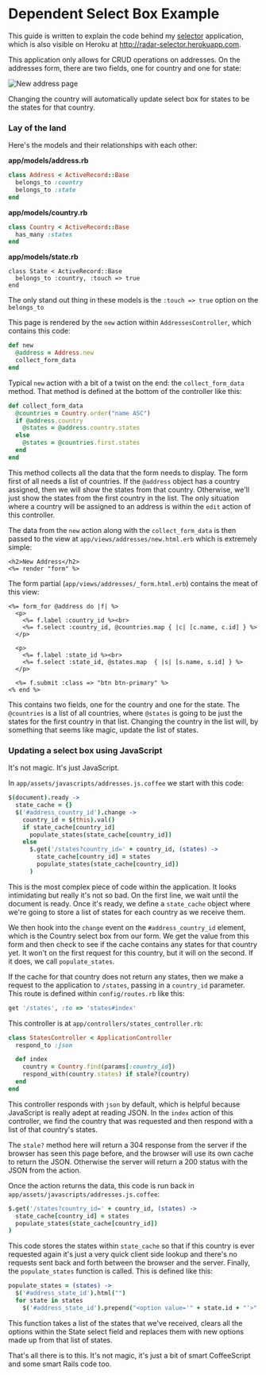 # Dependent Select Box Example

This guide is written to explain the code behind my [selector](https://github.com/radar/selector) application, which is also visible on Heroku at http://radar-selector.herokuapp.com.

This application only allows for CRUD operations on addresses. On the addresses form, there are two fields, one for country and one for state:

![New address page](/selector/new-address.png)

Changing the country will automatically update select box for states to be the states for that country.

### Lay of the land

Here's the models and their relationships with each other:

**app/models/address.rb**

```ruby
class Address < ActiveRecord::Base
  belongs_to :country
  belongs_to :state 
end
```
**app/models/country.rb**

```ruby
class Country < ActiveRecord::Base
  has_many :states
end
```

**app/models/state.rb**

```
class State < ActiveRecord::Base
  belongs_to :country, :touch => true
end
```

The only stand out thing in these models is the `:touch => true` option on the `belongs_to` 

This page is rendered by the `new` action within `AddressesController`, which contains this code:

```ruby
def new
  @address = Address.new
  collect_form_data
end
```

Typical `new` action with a bit of a twist on the end: the `collect_form_data` method. That method is defined at the bottom of the controller like this:

```ruby
def collect_form_data
  @countries = Country.order("name ASC")
  if @address.country
    @states = @address.country.states
  else
    @states = @countries.first.states
  end
end
```

This method collects all the data that the form needs to display. The form first of all needs a list of countries. If the `@address` object has a country assigned, then we will show the states from that country. Otherwise, we'll just show the states from the first country in the list. The only situation where a country will be assigned to an address is within the `edit` action of this controller.

The data from the `new` action along with the `collect_form_data` is then passed to the view at `app/views/addresses/new.html.erb` which is extremely simple:

```erb
<h2>New Address</h2>
<%= render "form" %>
```

The form partial (`app/views/addresses/_form.html.erb`) contains the meat of this view:

```erb
<%= form_for @address do |f| %>
  <p>
    <%= f.label :country_id %><br>
    <%= f.select :country_id, @countries.map { |c| [c.name, c.id] } %>
  </p>

  <p> 
    <%= f.label :state_id %><br>
    <%= f.select :state_id, @states.map  { |s| [s.name, s.id] } %>
  </p>

  <%= f.submit :class => "btn btn-primary" %>
<% end %>
```

This contains two fields, one for the country and one for the state. The `@countries` is a list of all countries, where `@states` is going to be just the states for the first country in that list. Changing the country in the list will, by something that seems like magic, update the list of states.

### Updating a select box using JavaScript

It's not magic. It's just JavaScript.

In `app/assets/javascripts/addresses.js.coffee` we start with this code:

```coffee
$(document).ready ->
  state_cache = {}
  $('#address_country_id').change ->
    country_id = $(this).val()
    if state_cache[country_id]
      populate_states(state_cache[country_id])
    else
      $.get('/states?country_id=' + country_id, (states) ->
        state_cache[country_id] = states
        populate_states(state_cache[country_id])
      )
```

This is the most complex piece of code within the application. It looks intimidating but really it's not so bad. On the first line, we wait until the document is ready. Once it's ready, we define a `state_cache` object where we're going to store a list of states for each country as we receive them.

We then hook into the `change` event on the `#address_country_id` element, which is the Country select box from our form. We get the value from this form and then check to see if the cache contains any states for that country yet. It won't on the first request for this country, but it will on the second. If it does, we call `populate_states`.

If the cache for that country does not return any states, then we make a request to the application to `/states`, passing in a `country_id` parameter. This route is defined within `config/routes.rb` like this:

```ruby
get '/states', :to => 'states#index'
```

This controller is at `app/controllers/states_controller.rb`:

```ruby
class StatesController < ApplicationController
  respond_to :json

  def index
    country = Country.find(params[:country_id])
    respond_with(country.states) if stale?(country)
  end
end
```

This controller responds with `json` by default, which is helpful because JavaScript is really adept at reading JSON. In the `index` action of this controller, we find the country that was requested and then respond with a list of that country's states.

The `stale?` method here will return a 304 response from the server if the browser has seen this page before,  and the browser will use its own cache to return the JSON. Otherwise the server will return a 200 status with the JSON from the action.

Once the action returns the data, this code is run back in `app/assets/javascripts/addresses.js.coffee`:

```coffee
$.get('/states?country_id=' + country_id, (states) ->
  state_cache[country_id] = states
  populate_states(state_cache[country_id])
)
```

This code stores the states within `state_cache` so that if this country is ever requested again it's just a very quick client side lookup and there's no requests sent back and forth between the browser and the server. Finally, the `populate_states` function is called. This is defined like this:

```coffee
populate_states = (states) ->
  $('#address_state_id').html("")
  for state in states
    $('#address_state_id').prepend("<option value='" + state.id + "'>" + state.name + "</option>")
```

This function takes a list of the states that we've received, clears all the options within the State select field and replaces them with new options made up from that list of states.

That's all there is to this. It's not magic, it's just a bit of smart CoffeeScript and some smart Rails code too.
